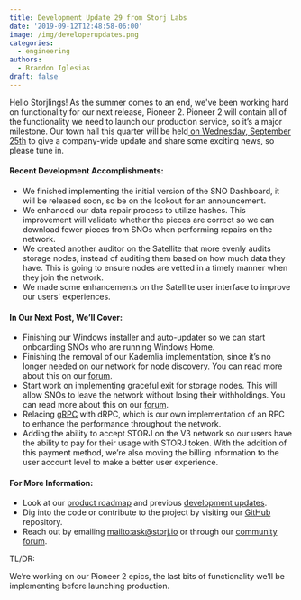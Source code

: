 ```yaml
---
title: Development Update 29 from Storj Labs
date: '2019-09-12T12:48:58-06:00'
image: /img/developerupdates.png
categories:
  - engineering
authors:
  - Brandon Iglesias
draft: false
---
```

Hello Storjlings! As the summer comes to an end, we've been working hard on functionality for our next release, Pioneer 2. Pioneer 2 will contain all of the functionality we need to launch our production service, so it’s a major milestone. Our town hall this quarter will be held[ on Wednesday, September 25th](https://zoom.us/webinar/register/WN_i_e4wM3JQheAuWzBw_pIVg) to give a company-wide update and share some exciting news, so please tune in. 

#### Recent Development Accomplishments:

* We finished implementing the initial version of the SNO Dashboard, it will be released soon, so be on the lookout for an announcement. 
* We enhanced our data repair process to utilize hashes. This improvement will validate whether the pieces are correct so we can download fewer pieces from SNOs when performing repairs on the network.  
* We created another auditor on the Satellite that more evenly audits storage nodes, instead of auditing them based on how much data they have. This is going to ensure nodes are vetted in a timely manner when they join the network.  
* We made some enhancements on the Satellite user interface to improve our users' experiences.  

#### In Our Next Post, We’ll Cover:

* Finishing our Windows installer and auto-updater so we can start onboarding SNOs who are running Windows Home. 
* Finishing the removal of our Kademlia implementation, since it’s no longer needed on our network for node discovery. You can read more about this on our [forum](https://forum.storj.io/t/design-draft-removing-kademlia/1038). 
* Start work on implementing graceful exit for storage nodes. This will allow SNOs to leave the network without losing their withholdings. You can read more about this on our [forum](https://forum.storj.io/t/design-draft-storage-node-graceful-exit/480/8).  
* Relacing [gRPC](https://grpc.io/) with dRPC, which is our own implementation of an RPC to enhance the performance throughout the network.  
* Adding the ability to accept STORJ on the V3 network so our users have the ability to pay for their usage with STORJ token. With the addition of this payment method, we’re also moving the billing information to the user account level to make a better user experience.  

#### For More Information: 

* Look at our [product roadmap](https://storjlabs.aha.io/published/01ee405b4bd8d14208c5256d70d73a38?page=1) and previous [development updates](https://storj.io/blog/2019/08/development-update-28-from-storj-labs/).  
* Dig into the code or contribute to the project by visiting our [GitHub](https://github.com/storj/storj) repository.  
* Reach out by emailing <mailto:ask@storj.io> or through our [community forum](https://forum.storj.io). 

TL/DR: 

We’re working on our Pioneer 2 epics, the last bits of functionality we’ll be implementing before launching production.
